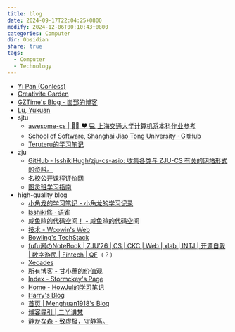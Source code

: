 ```yaml
---
title: blog
date: 2024-09-17T22:04:25+0800
modify: 2024-12-06T00:10:43+0800
categories: Computer
dir: Obsidian
share: true
tags:
  - Computer
  - Technology
---
```


- [Yi Pan (Conless)](https://conless.dev/)
- [Creativite Garden](https://blog.shad0wash.cc/)
- [GZTime's Blog - 崮郅的博客](https://blog.gzti.me/)
- [Lu, Yukuan](https://lyk-love.cn/)
- sjtu
	- [awesome-cs | 👨‍💻 ❤️ 💻 上海交通大学计算机系本科作业参考](https://sjtu-cse.github.io/awesome-cs)
	- [School of Software, Shanghai Jiao Tong University · GitHub](https://github.com/SJTU-SE)
	- [Teruteru的学习笔记](http://teruteru.space/)
- zju
	- [GitHub - IsshikiHugh/zju-cs-asio: 收集各类与 ZJU-CS 有关的网站形式的资料。](https://github.com/IsshikiHugh/zju-cs-asio)
	- [名校公开课程评价网](https://conanhujinming.github.io/comments-for-awesome-courses/index.html)
	- [图灵班学习指南](https://zju-turing.github.io/TuringCourses)
- high-quality blog
	- [小角龙的学习笔记 - 小角龙的学习记录](https://zhang-each.github.io/My-CS-Notebook)
	- [Isshiki修 · 语雀](https://www.yuque.com/isshikixiu)
	- [咸鱼暄的代码空间！ - 咸鱼暄的代码空间](https://xuan-insr.github.io/)
	- [技术 - Wcowin's Web](https://wcowin.work/blog/indexblog.html)
	- [Bowling's TechStack](https://note.bowling233.top/)
	- [fufu酱のNoteBook | ZJU’26 | CS | CKC | Web | xlab | INTJ | 开源自我 | 数字游民 | Fintech | QF](https://csfufu.life/)（？）
	- [Xecades](https://xecades.xyz/)
	- [所有博客 - 甘小蔗的价值观](https://gxzv.com/blog/)
	- [Index - Stormckey's Page](https://stormckey.github.io/)
	- [Home - HowJul的学习笔记](https://note.howjul.com/)
	- [Harry's Blog](https://harry-hhj.github.io/)
	- [首页 | Menghuan1918's Blog](https://blog.menghuan1918.com/)
	- [博客导引 | 二丫讲梵](https://wiki.eryajf.net/pages/b2f34c/)
	- [静かな森 - 致虚极，守静笃。](https://innei.in/)